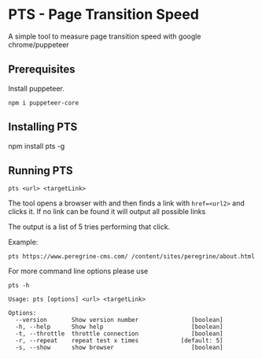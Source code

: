 # PTS - Page Transition Speed

A simple tool to measure page transition speed with google chrome/puppeteer

## Prerequisites

Install puppeteer.

```
npm i puppeteer-core
```
## Installing PTS

npm install pts -g

## Running PTS


```
pts <url> <targetLink>
```

The tool opens a browser with <url> and then finds a link with `href=<url2>` and clicks it.
If no link can be found it will output all possible links 

The output is a list of 5 tries performing that click.

Example:

```
pts https://www.peregrine-cms.com/ /content/sites/peregrine/about.html
```

For more command line options please use

```
pts -h
```

```
Usage: pts [options] <url> <targetLink>

Options:
  --version       Show version number               [boolean]
  -h, --help      Show help                         [boolean]
  -t, --throttle  throttle connection               [boolean]
  -r, --repeat    repeat test x times            [default: 5]
  -s, --show      show browser                      [boolean]
```
